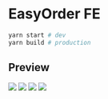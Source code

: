 # EasyOrder FE

```bash
yarn start # dev
yarn build # production
```

## Preview

![](./docs/001.png)
![](./docs/002.png)
![](./docs/003.png)
![](./docs/004.png)
